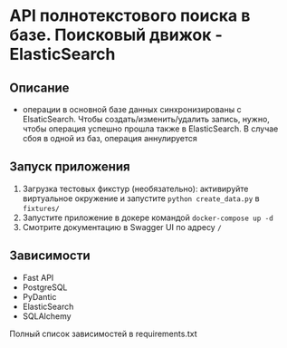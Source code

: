 # API полнотекстового поиска в базе. Поисковый движок - ElasticSearch

## Описание

- операции в основной базе данных синхронизированы с ElsaticSearch. Чтобы создать/изменить/удалить запись, нужно, чтобы операция успешно прошла также в ElasticSearch. В случае сбоя в одной из баз, операция аннулируется

## Запуск приложения

1. Загрузка тестовых фикстур (необязательно): активируйте виртуальное окружение и запустите  ``python create_data.py`` в ``fixtures/``
2. Запустите приложение в докере командой ``docker-compose up -d``
3. Смотрите документацию в Swagger UI по адресу ``/``

## Зависимости

- Fast API
- PostgreSQL
- PyDantic
- ElasticSearch
- SQLAlchemy

Полный список зависимостей в requirements.txt
